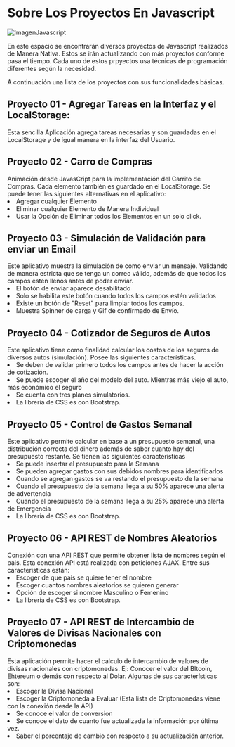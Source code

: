 # Sobre Los Proyectos En Javascript

<img src="https://cdn0.tnwcdn.com/wp-content/blogs.dir/1/files/2019/03/En2e4Hm-796x398.jpg" alt="ImagenJavascript">

En este espacio se encontrarán diversos proyectos de Javascript realizados de Manera Nativa. Estos se irán actualizando con más proyectos conforme pasa el tiempo.
Cada uno de estos prpyectos usa técnicas de programación diferentes según la necesidad. 

A continuación una lista de los proyectos con sus funcionalidades básicas.

<h2> Proyecto 01 - Agregar Tareas en la Interfaz y el LocalStorage: </h2>
Esta sencilla Aplicación agrega tareas necesarias y son guardadas en el LocalStorage y de igual manera en la interfaz del Usuario.

<h2> Proyecto 02 - Carro de Compras </h2>
Animación desde JavasCript para la implementación del Carrito de Compras. Cada elemento también es guardado en el LocalStorage.
Se puede tener las siguientes alternativas en el aplicativo:
  <li>Agregar cualquier Elemento</li>
  <li>Eliminar cualquier Elemento de Manera Individual</li>
  <li>Usar la Opción de Eliminar todos los Elementos en un solo click.</li>

<h2> Proyecto 03 - Simulación de Validación para enviar un Email </h2>
Este aplicativo muestra la simulación de como enviar un mensaje. Validando de manera estricta que se tenga un correo válido, además de que todos los campos estén llenos antes de poder enviar. 
    <li>El botón de enviar aparece desabilitado</li>
    <li>Solo se habilita este botón cuando todos los campos estén validados</li>
    <li>Existe un botón de "Reset" para limpiar todos los campos.</li>
    <li>Muestra Spinner de carga y Gif de confirmado de Envío.</li>

<h2> Proyecto 04 - Cotizador de Seguros de Autos </h2>
Este aplicativo tiene como finalidad calcular los costos de los seguros de diversos autos (simulación). Posee las siguientes características.
    <li>Se deben de validar primero todos los campos antes de hacer la acción de cotización.</li>
    <li>Se puede escoger el año del modelo del auto. Mientras más viejo el auto, más económico el seguro</li>
    <li>Se cuenta con tres planes simulatorios.</li>
    <li>La librería de CSS es con Bootstrap.</li>
    

<h2> Proyecto 05 - Control de Gastos Semanal </h2>
Este aplicativo permite calcular en base a un presupuesto semanal, una distribución correcta del dinero además de saber cuanto hay del presupuesto restante. Se tienen las siguientes características
 <li>Se puede insertar el presupuesto para la Semana</li>
 <li>Se pueden agregar gastos con sus debidos nombres para identificarlos</li>
 <li>Cuando se agregan gastos se va restando el presupuesto de la semana</li>
 <li>Cuando el presupuesto de la semana llega a su 50% aparece una alerta de advertencia</li> 
 <li>Cuando el presupuesto de la semana llega a su 25% aparece una alerta de Emergencia</li>
 <li>La librería de CSS es con Bootstrap.</li>
 
 
 <h2> Proyecto 06 - API REST de Nombres Aleatorios </h2>
 Conexión con una API REST que permite obtener lista de nombres según el pais. Esta conexión API está realizada con peticiones AJAX.  Entre sus caracteristicas están:
  <li>Escoger de que pais se quiere tener el nombre</li>
  <li>Escoger cuantos nombres aleatorios se quieren generar</li>
  <li>Opción de escoger si nombre Masculino o Femenino</li>
   <li>La librería de CSS es con Bootstrap.</li>
   
   
  <h2> Proyecto 07 - API REST de Intercambio de Valores de Divisas Nacionales con Criptomonedas </h2>
  Esta aplicación permite hacer el calculo de intercambio de valores de divisas nacionales con criptomonedas. Ej: Conocer el valor del BItcoin, Ehtereum o demás con respecto al Dolar. Algunas de sus características son:
   <li>Escoger la Divisa Nacional
    <li>Escoger la Criptomoneda a Evaluar (Esta lista de Criptomonedas viene con la conexión desde la API)
     <li>Se conoce el valor de conversion
      <li>Se conoce el dato de cuanto fue actualizada la información por última vez.
       <li>Saber el porcentaje de cambio con respecto a su actualización anterior. </li>
  
 
 
